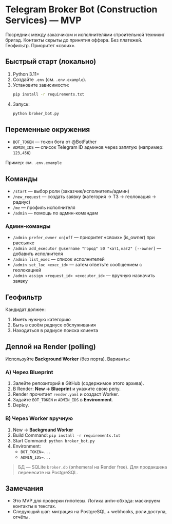 # Telegram Broker Bot (Construction Services) — MVP

Посредник между заказчиком и исполнителями строительной техники/бригад.
Контакты скрыты до принятия оффера. Без платежей. Геофильтр. Приоритет «своих».

## Быстрый старт (локально)
1. Python 3.11+
2. Создайте `.env` (см. `.env.example`).
3. Установите зависимости:
   ```bash
   pip install -r requirements.txt
   ```
4. Запуск:
   ```bash
   python broker_bot.py
   ```

## Переменные окружения
- `BOT_TOKEN` — токен бота от @BotFather
- `ADMIN_IDS` — список Telegram ID админов через запятую (например: `123,456`)

Пример: см. `.env.example`

## Команды
- `/start` — выбор роли (заказчик/исполнитель/админ)
- `/new_request` — создать заявку (категория → ТЗ → геолокация → радиус)
- `/me` — профиль исполнителя
- `/admin` — помощь по админ-командам

### Админ-команды
- `/admin prefer_owner on|off` — приоритет «своих» (is_owner) при рассылке
- `/admin add_executor @username "Город" 50 "кат1,кат2" [--owner]` — добавить исполнителя
- `/admin list_exec` — список исполнителей
- `/admin set_loc <exec_id>` — затем ответьте сообщением с геолокацией
- `/admin assign <request_id> <executor_id>` — вручную назначить заявку

## Геофильтр
Кандидат должен:
1) Иметь нужную категорию
2) Быть в своём радиусе обслуживания
3) Находиться в радиусе поиска клиента

## Деплой на Render (polling)
Используйте **Background Worker** (без порта). Варианты:

### A) Через Blueprint
1. Залейте репозиторий в GitHub (содержимое этого архива).
2. В Render: **New → Blueprint** и укажите свою репу.
3. Render прочитает `render.yaml` и создаст Worker.
4. Задайте `BOT_TOKEN` и `ADMIN_IDS` в **Environment**.
5. Deploy.

### B) Через Worker вручную
1. New → **Background Worker**
2. Build Command: `pip install -r requirements.txt`
3. Start Command: `python broker_bot.py`
4. Environment:
   - `BOT_TOKEN=...`
   - `ADMIN_IDS=...`

> БД — SQLite `broker.db` (эпhemeral на Render free). Для продакшена перенесите на PostgreSQL.

## Замечания
- Это MVP для проверки гипотезы. Логика анти-обхода: маскируем контакты в текстах.
- Следующий шаг: миграция на PostgreSQL + webhooks, роли доступа, отчёты.